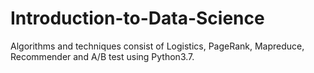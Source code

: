 # Introduction-to-Data-Science
Algorithms and techniques consist of Logistics, PageRank, Mapreduce, Recommender and A/B test using Python3.7.

